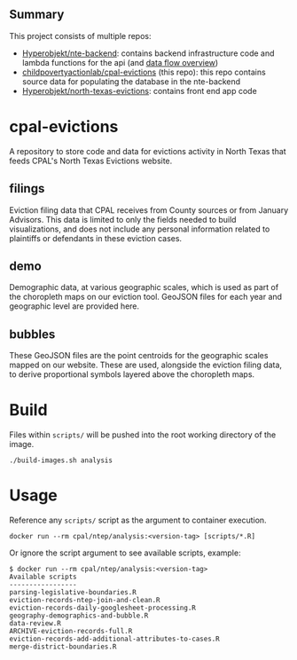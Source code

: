 ## Summary

This project consists of multiple repos:

- [Hyperobjekt/nte-backend](https://github.com/Hyperobjekt/nte-backend): contains backend infrastructure code and lambda functions for the api (and [data flow overview](https://github.com/Hyperobjekt/nte-backend/blob/main/CONTRIBUTING.md#data-flow))
- [childpovertyactionlab/cpal-evictions](https://github.com/childpovertyactionlab/cpal-evictions) (this repo): this repo contains source data for populating the database in the nte-backend
- [Hyperobjekt/north-texas-evictions](https://github.com/Hyperobjekt/north-texas-evictions): contains front end app code

# cpal-evictions
 A repository to store code and data for evictions activity in North Texas that feeds CPAL's North Texas Evictions website.

## filings
Eviction filing data that CPAL receives from County sources or from January Advisors. This data is limited to only the fields needed to build visualizations, and does not include any personal information related to plaintiffs or defendants in these eviction cases.

## demo
Demographic data, at various geographic scales, which is used as part of the choropleth maps on our eviction tool. GeoJSON files for each year and geographic level are provided here.

## bubbles
These GeoJSON files are the point centroids for the geographic scales mapped on our website. These are used, alongside the eviction filing data, to derive proportional symbols layered above the choropleth maps. 


# Build

Files within `scripts/` will be pushed into the root working directory of the image.

`./build-images.sh analysis`

# Usage

Reference any `scripts/` script as the argument to container execution.

`docker run --rm cpal/ntep/analysis:<version-tag> [scripts/*.R]`

Or ignore the script argument to see available scripts, example:

```
$ docker run --rm cpal/ntep/analysis:<version-tag>
Available scripts
-----------------
parsing-legislative-boundaries.R
eviction-records-ntep-join-and-clean.R
eviction-records-daily-googlesheet-processing.R
geography-demographics-and-bubble.R
data-review.R
ARCHIVE-eviction-records-full.R
eviction-records-add-additional-attributes-to-cases.R
merge-district-boundaries.R
```